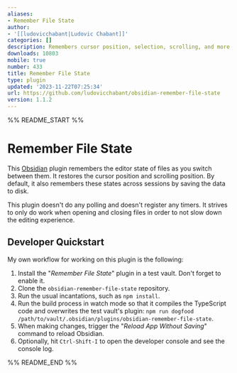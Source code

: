 ```yaml
---
aliases:
- Remember File State
author:
- '[[ludovicchabant|Ludovic Chabant]]'
categories: []
description: Remembers cursor position, selection, scrolling, and more for each file
downloads: 10803
mobile: true
number: 433
title: Remember File State
type: plugin
updated: '2023-11-22T07:25:34'
url: https://github.com/ludovicchabant/obsidian-remember-file-state
version: 1.1.2
---
```


%% README_START %%

# Remember File State

This [Obsidian](https://obsidian.md) plugin remembers the editor state of files
as you switch between them. It restores the cursor position and scrolling
position. By default, it also remembers these states across sessions by saving
the data to disk.

This plugin doesn't do any polling and doesn't register any timers. It strives
to only do work when opening and closing files in order to not slow down the
editing experience.


## Developer Quickstart

My own workflow for working on this plugin is the following:

1. Install the "_Remember File State_" plugin in a test vault. Don't forget to
   enable it.
2. Clone the `obsidian-remember-file-state` repository.
3. Run the usual incantations, such as `npm install`.
4. Run the build process in watch mode so that it compiles the TypeScript code
   and overwrites the test vault's plugin: `npm run dogfood
   /path/to/vault/.obsidian/plugins/obsidian-remember-file-state`.
5. When making changes, trigger the "_Reload App Without Saving_" command to
   reload Obsidian.
6. Optionally, hit `Ctrl-Shift-I` to open the developer console and see the
   console log.



%% README_END %%